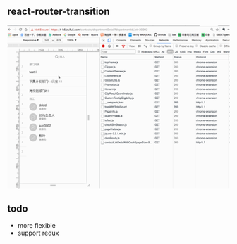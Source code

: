 ## react-router-transition

<img src="./examples/example.gif">


## todo
* more flexible
* support redux

